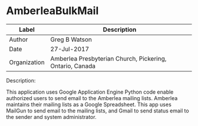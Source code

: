 # AmberleaBulkMail

|Label        | Description  |
|-------------|--------------|
|Author       | Greg B Watson|
|Date         | 27-Jul-2017  |
|Organization | Amberlea Presbyterian Church, Pickering, Ontario, Canada |

Description:

This application uses Google Application Engine Python code enable authorized users to send email to the Amberlea mailing lists. Amberlea maintains their mailing lists as a Google Spreadsheet. This app uses MailGun to send email to the mailing lists, and Gmail to send status email to the sender and system administrator.
